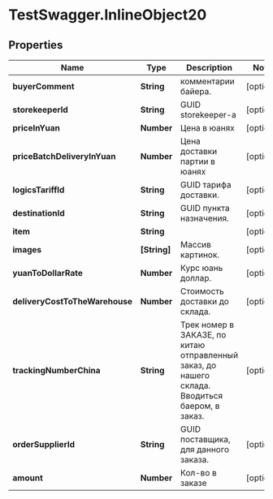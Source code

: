 # TestSwagger.InlineObject20

## Properties

Name | Type | Description | Notes
------------ | ------------- | ------------- | -------------
**buyerComment** | **String** | комментарии байера. | [optional] 
**storekeeperId** | **String** | GUID storekeeper-a | [optional] 
**priceInYuan** | **Number** | Цена в юанях | [optional] 
**priceBatchDeliveryInYuan** | **Number** | Цена доставки партии в юанях | [optional] 
**logicsTariffId** | **String** | GUID тарифа доставки. | [optional] 
**destinationId** | **String** | GUID пункта назначения. | [optional] 
**item** | **String** |  | [optional] 
**images** | **[String]** | Массив картинок. | [optional] 
**yuanToDollarRate** | **Number** | Курс юань доллар. | [optional] 
**deliveryCostToTheWarehouse** | **Number** | Стоимость доставки до склада. | [optional] 
**trackingNumberChina** | **String** | Трек номер в ЗАКАЗЕ, по китаю отправленный заказ, до нашего склада. Вводиться баером, в заказ. | [optional] 
**orderSupplierId** | **String** | GUID поставщика, для данного заказа. | [optional] 
**amount** | **Number** | Кол-во в заказе | [optional] 



